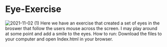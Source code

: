 # Eye-Exercise
![2021-11-02 (1)](https://user-images.githubusercontent.com/88862050/139968755-97c215ea-ede6-45d3-ac73-8136d366f4f3.png)
Here we have an exercise that created a set of eyes in the broswer that follow the users mouse across the screen. I may play around at some point and add a smile to the eyes. 
How to run: Download the files to your computer and open Index.html in your browser.
